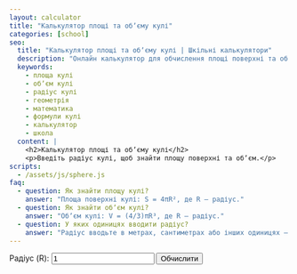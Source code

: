 ```yaml
---
layout: calculator
title: "Калькулятор площі та обʼєму кулі"
categories: [school]
seo:
  title: "Калькулятор площі та обʼєму кулі | Шкільні калькулятори"
  description: "Онлайн калькулятор для обчислення площі поверхні та обʼєму кулі за заданим радіусом. Формули та швидкий розрахунок для школи."
  keywords:
    - площа кулі
    - обʼєм кулі
    - радіус кулі
    - геометрія
    - математика
    - формули кулі
    - калькулятор
    - школа
  content: |
    <h2>Калькулятор площі та обʼєму кулі</h2>
    <p>Введіть радіус кулі, щоб знайти площу поверхні та обʼєм.</p>
scripts:
  - /assets/js/sphere.js
faq:
  - question: Як знайти площу кулі?
    answer: "Площа поверхні кулі: S = 4πR², де R — радіус."
  - question: Як знайти обʼєм кулі?
    answer: "Обʼєм кулі: V = (4/3)πR³, де R — радіус."
  - question: У яких одиницях вводити радіус?
    answer: "Радіус вводьте в метрах, сантиметрах або інших одиницях — результат буде в тих самих одиницях (м² та м³ відповідно)."
---
```


<form id="sphere-form" autocomplete="off">
  <label>
    Радіус (R):
    <input type="number" id="sphere-r" min="0" step="any" value="1" required>
  </label>
  <button type="submit">Обчислити</button>
</form>
<div id="sphere-result" class="result"></div>
